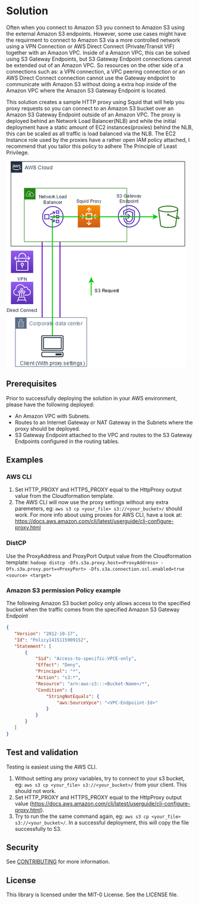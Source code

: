 # Solution

Often when you connect to Amazon S3 you connect to Amazon S3 using the external Amazon S3 endpoints. However, some use cases might have the requirment to connect to Amazon S3 via a more controlled network using a VPN Connection or AWS Direct Connect (Private/Transit VIF) together with an Amazon VPC. Inside of a Amazon VPC, this can be solved using S3 Gateway Endpoints, but S3 Gateway Endpoint connections cannot be extended out of an Amazon VPC. So resources on the other side of a connections such as: a VPN connection, a VPC peering connection or an AWS Direct Connect connection cannot use the Gateway endpoint to communicate with Amazon S3 without doing a extra hop inside of the Amazon VPC where the Amazon S3 Gateway Endpoint is located.

This solution creates a sample HTTP proxy using Squid that will help you proxy requests so you can connect to an Amazon S3 bucket over an Amazon S3 Gateway Endpoint outside of an Amazon VPC. The proxy is deployed behind an Network Load Balancer(NLB) and while the initial deployment have a static amount of EC2 instances(proxies) behind the NLB, this can be scaled as all traffic is load balanced via the NLB.
The EC2 Instance role used by the proxies have a rather open IAM policy attached, I recommend that you tailor this policy to adhere The Principle of Least Privilege.

![S3 Proxy Architecture](s3-proxy.png)

## Prerequisites

Prior to successfully deploying the solution in your AWS environment, please have the following deployed:

* An Amazon VPC with Subnets.
* Routes to an Internet Gateway or NAT Gateway in the Subnets where the proxy should be deployed.
* S3 Gateway Endpoint attached to the VPC and routes to the S3 Gateway Endpoints configured in the routing tables.

## Examples

### AWS CLI

1. Set HTTP_PROXY and HTTPS_PROXY equal to the HttpProxy output value from the Cloudformation template.
2. The AWS CLI will now use the proxy settings without any extra paremeters, eg: `aws s3 cp <your_file> s3://<your_bucket>/` should work.
For more info about using proxies for AWS CLI, have a look at: https://docs.aws.amazon.com/cli/latest/userguide/cli-configure-proxy.html

### DistCP

Use the ProxyAddress and ProxyPort Output value from the Cloudformation template:
`hadoop distcp -Dfs.s3a.proxy.host=<ProxyAddress> -Dfs.s3a.proxy.port=<ProxyPort> -Dfs.s3a.connection.ssl.enabled=true <source> <target>`

### Amazon S3 permission Policy example

The following Amazon S3 bucket policy only allows access to the specified bucket when the traffic comes from the specified Amazon S3 Gateway Endpoint

 ```json
{
    "Version": "2012-10-17",
    "Id": "Policy1415115909152",
    "Statement": [
        {
            "Sid": "Access-to-specific-VPCE-only",
            "Effect": "Deny",
            "Principal": "*",
            "Action": "s3:*",
            "Resource": "arn:aws:s3:::<Bucket-Name>/*",
            "Condition": {
                "StringNotEquals": {
                    "aws:SourceVpce": "<VPC-Endpoiint-Id>"
                }
            }
        }
    ]
}
```

## Test and validation

Testing is easiest using the AWS CLI.

1. Without setting any proxy variables, try to connect to your s3 bucket, eg: `aws s3 cp <your_file> s3://<your_bucket>/` from your client. This should not work.
2. Set HTTP_PROXY and HTTPS_PROXY equal to the HttpProxy output value (https://docs.aws.amazon.com/cli/latest/userguide/cli-configure-proxy.html).
3. Try to run the the same command again, eg: `aws s3 cp <your_file> s3://<your_bucket>/`. In a successful deployment, this will copy the file successfully to S3.

## Security

See [CONTRIBUTING](CONTRIBUTING.md#security-issue-notifications) for more information.

## License

This library is licensed under the MIT-0 License. See the LICENSE file.

